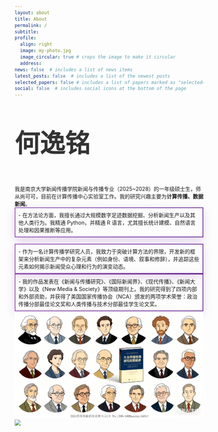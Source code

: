 ```yaml
---
layout: about
title: About
permalink: /
subtitle: 
profile:
  align: right
  image: my-photo.jpg
  image_circular: true # crops the image to make it circular
  address: 
news: false  # includes a list of news items
latest_posts: false  # includes a list of the newest posts
selected_papers: false # includes a list of papers marked as "selected={true}"
social: false  # includes social icons at the bottom of the page
---
```


<p style="font-size: 4.8em; font-weight: bold; color: #333;">
 何逸铭
</p>
我是南京大学新闻传播学院新闻与传播专业（2025~2028）的一年级硕士生，师从尚可可，目前在计算传播中心实验室工作。我的研究兴趣主要为<strong>计算传播、数据新闻</strong>。

<div class="about-purple-box">
- 在方法论方面，我擅长通过大规模数字足迹数据挖掘、分析新闻生产以及其他人类行为。我精通 Python，并精通 R 语言，尤其擅长统计建模、自然语言处理和因果推断等应用。
</div>
<br>
<br>
<div class="about-purple-box">
- 作为一名计算传播学研究人员，我致力于突破计算方法的界限，开发新的框架来分析新闻生产中的复杂元素（例如身份、语境、叙事和修辞），并追踪这些元素如何揭示新闻受众心理和行为的演变动态。
</div>
<br>
<div class="about-purple-box">
- 我的作品发表在《新闻与传播研究》、《国际新闻界》、《现代传播》、《新闻大学》以及《New Media & Society》等顶级期刊上。我的研究得到了四项内部和外部资助，并获得了美国国家传播协会（NCA）颁发的两项学术荣誉：政治传播分部最佳论文奖和人类传播与技术分部最佳学生论文奖。
</div>
<br>


<img src="/assets/img/my-photo2.jpg" align="middle" width="800px">


<br>

<a href="https://github.com/SocratesClub/SocratesClub.github.io/edit/master/_pages/about.md">
  <img src="https://user-images.githubusercontent.com/543384/192227995-fdb3a693-2f68-4dc4-b9bd-06053066322f.png" width = "800" align="middle" />
</a>

<br>

<style>
.about-purple-box {
  display: inline-block;          
  border: 2px solid;
  border-image: linear-gradient(135deg, #9b59b6 0%, #6a3093 100%) 1;
  border-radius: 12px;
  box-shadow: 0 8px 24px rgba(154, 89, 182, 0.25);
  padding: 0.5rem;                
  margin: 0 auto;                
}
</style>

